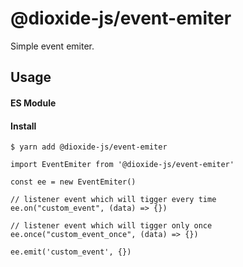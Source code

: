 # @dioxide-js/event-emiter

Simple event emiter.

## Usage

#### ES Module

#### Install

```
$ yarn add @dioxide-js/event-emiter
```

```
import EventEmiter from '@dioxide-js/event-emiter'

const ee = new EventEmiter()

// listener event which will tigger every time
ee.on("custom_event", (data) => {})

// listener event which will tigger only once
ee.once("custom_event_once", (data) => {})

ee.emit('custom_event', {})
```
